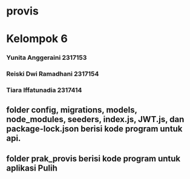 # provis
<h1>Kelompok 6</h1>
<h3>Yunita Anggeraini 2317153</h3>
<h3>Reiski Dwi Ramadhani 2317154</h3>
<h3>Tiara Iffatunadia 2317414</h3>

<h2>folder config, migrations, models, node_modules, seeders, index.js, JWT.js, dan package-lock.json berisi kode program untuk api.</h2>

<h2>folder prak_provis berisi kode program untuk aplikasi Pulih</h2>
